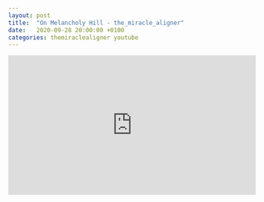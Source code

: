 ```yaml
---
layout: post
title:  "On Melancholy Hill - the_miracle_aligner"
date:   2020-09-28 20:00:00 +0100
categories: themiraclealigner youtube
---
```

<style>.embed-container { position: relative; padding-bottom: 56.25%; height: 0; overflow: hidden; max-width: 100%; } .embed-container iframe, .embed-container object, .embed-container embed { position: absolute; top: 0; left: 0; width: 100%; height: 100%; }</style><div class='embed-container'><iframe src='https://www.youtube.com/embed/KXpa8gFJ2Eo' frameborder='0' allowfullscreen></iframe></div>

